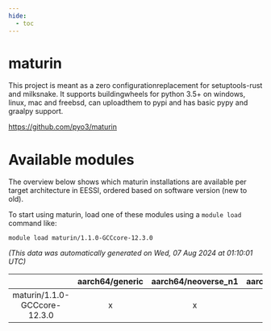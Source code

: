 ```yaml
---
hide:
  - toc
---
```


maturin
=======


This project is meant as a zero configurationreplacement for setuptools-rust and milksnake. It supports buildingwheels for python 3.5+ on windows, linux, mac and freebsd, can uploadthem to pypi and has basic pypy and graalpy support.

https://github.com/pyo3/maturin
# Available modules


The overview below shows which maturin installations are available per target architecture in EESSI, ordered based on software version (new to old).

To start using maturin, load one of these modules using a `module load` command like:

```shell
module load maturin/1.1.0-GCCcore-12.3.0
```

*(This data was automatically generated on Wed, 07 Aug 2024 at 01:10:01 UTC)*  

| |aarch64/generic|aarch64/neoverse_n1|aarch64/neoverse_v1|x86_64/generic|x86_64/amd/zen2|x86_64/amd/zen3|x86_64/amd/zen4|x86_64/intel/haswell|x86_64/intel/skylake_avx512|
| :---: | :---: | :---: | :---: | :---: | :---: | :---: | :---: | :---: | :---: |
|maturin/1.1.0-GCCcore-12.3.0|x|x|x|x|x|x|-|x|x|
